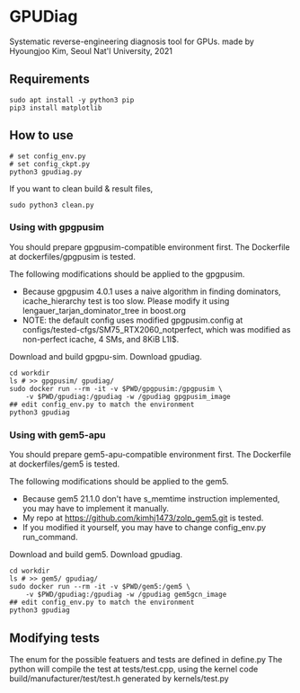 # GPUDiag
Systematic reverse-engineering diagnosis tool for GPUs.
made by Hyoungjoo Kim, Seoul Nat'l University, 2021

## Requirements
~~~shell
sudo apt install -y python3 pip
pip3 install matplotlib
~~~

## How to use
~~~shell
# set config_env.py
# set config_ckpt.py
python3 gpudiag.py
~~~
If you want to clean build & result files,
~~~shell
sudo python3 clean.py
~~~

### Using with gpgpusim
You should prepare gpgpusim-compatible environment first.
The Dockerfile at dockerfiles/gpgpusim is tested.

The following modifications should be applied to the gpgpusim.
- Because gpgpusim 4.0.1 uses a naive algorithm in finding dominators,
icache_hierarchy test is too slow. Please modify it using
lengauer_tarjan_dominator_tree in boost.org
- NOTE: the default config uses modified gpgpusim.config at 
configs/tested-cfgs/SM75_RTX2060_notperfect, which was 
modified as non-perfect icache, 4 SMs, and 8KiB L1I$.

Download and build gpgpu-sim.
Download gpudiag.
~~~shell
cd workdir
ls # >> gpgpusim/ gpudiag/
sudo docker run --rm -it -v $PWD/gpgpusim:/gpgpusim \
    -v $PWD/gpudiag:/gpudiag -w /gpudiag gpgpusim_image
## edit config_env.py to match the environment
python3 gpudiag
~~~

### Using with gem5-apu
You should prepare gem5-apu-compatible environment first.
The Dockerfile at dockerfiles/gem5 is tested.

The following modifications should be applied to the gem5.
- Because gem5 21.1.0 don't have s_memtime instruction implemented, 
you may have to implement it manually.
- My repo at https://github.com/kimhj1473/zolp_gem5.git is tested.
- If you modified it yourself, you may have to change config_env.py
run_command.

Download and build gem5.
Download gpudiag.
~~~shell
cd workdir
ls # >> gem5/ gpudiag/
sudo docker run --rm -it -v $PWD/gem5:/gem5 \
    -v $PWD/gpudiag:/gpudiag -w /gpudiag gem5gcn_image
## edit config_env.py to match the environment
python3 gpudiag
~~~

## Modifying tests
The enum for the possible featuers and tests are defined in define.py
The python will compile the test at tests/test.cpp,
using the kernel code build/manufacturer/test/test.h
generated by kernels/test.py